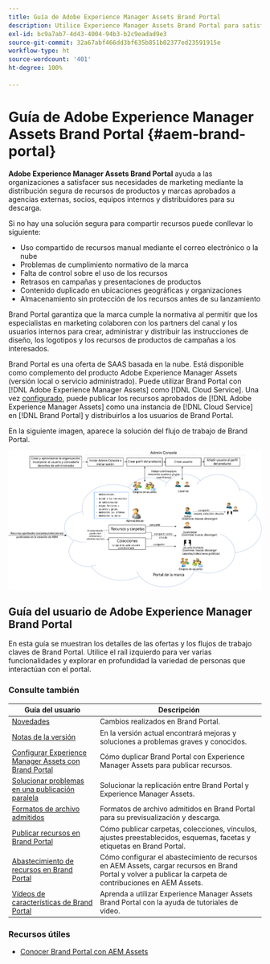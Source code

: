 ```yaml
---
title: Guía de Adobe Experience Manager Assets Brand Portal
description: Utilice Experience Manager Assets Brand Portal para satisfacer las necesidades de marketing mediante la distribución segura de activos de productos y marcas aprobadas a agencias externas, socios, equipos internos y distribuidores para que puedan descargarlos.
exl-id: bc9a7ab7-4d43-4004-94b3-b2c9eadad9e3
source-git-commit: 32a67abf466dd3bf635b851b02377ed23591915e
workflow-type: ht
source-wordcount: '401'
ht-degree: 100%

---
```


# Guía de Adobe Experience Manager Assets Brand Portal {#aem-brand-portal}

**Adobe Experience Manager Assets Brand Portal** ayuda a las organizaciones a satisfacer sus necesidades de marketing mediante la distribución segura de recursos de productos y marcas aprobados a agencias externas, socios, equipos internos y distribuidores para su descarga.

Si no hay una solución segura para compartir recursos puede conllevar lo siguiente:

* Uso compartido de recursos manual mediante el correo electrónico o la nube
* Problemas de cumplimiento normativo de la marca
* Falta de control sobre el uso de los recursos
* Retrasos en campañas y presentaciones de productos
* Contenido duplicado en ubicaciones geográficas y organizaciones
* Almacenamiento sin protección de los recursos antes de su lanzamiento

Brand Portal garantiza que la marca cumple la normativa al permitir que los especialistas en marketing colaboren con los partners del canal y los usuarios internos para crear, administrar y distribuir las instrucciones de diseño, los logotipos y los recursos de productos de campañas a los interesados.

Brand Portal es una oferta de SAAS basada en la nube. Está disponible como complemento del producto Adobe Experience Manager Assets (versión local o servicio administrado). Puede utilizar Brand Portal con [!DNL Adobe Experience Manager Assets] como [!DNL Cloud Service]. Una vez [configurado](https://experienceleague.adobe.com/es/docs/experience-manager-cloud-service/content/assets/brand-portal/configure-aem-assets-with-brand-portal), puede publicar los recursos aprobados de [!DNL Adobe Experience Manager Assets] como una instancia de [!DNL Cloud Service] en [!DNL Brand Portal] y distribuirlos a los usuarios de Brand Portal.

En la siguiente imagen, aparece la solución del flujo de trabajo de Brand Portal.

![Flujo de trabajo de Brand Portal](assets/BPWorkflow1.png)

## Guía del usuario de Adobe Experience Manager Brand Portal

En esta guía se muestran los detalles de las ofertas y los flujos de trabajo claves de Brand Portal. Utilice el raíl izquierdo para ver varias funcionalidades y explorar en profundidad la variedad de personas que interactúan con el portal.

### Consulte también

| Guía del usuario | Descripción |
|--- |---|
| [Novedades](whats-new.md) | Cambios realizados en Brand Portal. |
| [Notas de la versión](brand-portal-release-notes.md) | En la versión actual encontrará mejoras y soluciones a problemas graves y conocidos. |
| [Configurar Experience Manager Assets con Brand Portal](../using/configure-aem-assets-with-brand-portal.md) | Cómo duplicar Brand Portal con Experience Manager Assets para publicar recursos. |
| [Solucionar problemas en una publicación paralela](troubleshoot-parallel-publishing.md) | Solucionar la replicación entre Brand Portal y Experience Manager Assets. |
| [Formatos de archivo admitidos](brand-portal-supported-formats.md) | Formatos de archivo admitidos en Brand Portal para su previsualización y descarga. |
| [Publicar recursos en Brand Portal](brand-portal-sharing-folders.md) | Cómo publicar carpetas, colecciones, vínculos, ajustes preestablecidos, esquemas, facetas y etiquetas en Brand Portal. |
| [Abastecimiento de recursos en Brand Portal](brand-portal-asset-sourcing.md) | Cómo configurar el abastecimiento de recursos en AEM Assets, cargar recursos en Brand Portal y volver a publicar la carpeta de contribuciones en AEM Assets. |
| [Vídeos de características de Brand Portal](https://experienceleague.adobe.com/es?lang=es&amp;tag=Brand+Portal#recommended/solutions/experience-manager) | Aprenda a utilizar Experience Manager Assets Brand Portal con la ayuda de tutoriales de vídeo. |

### Recursos útiles

* [Conocer Brand Portal con AEM Assets](https://experienceleague.adobe.com/es/docs/experience-manager-brand-portal/using/home)

